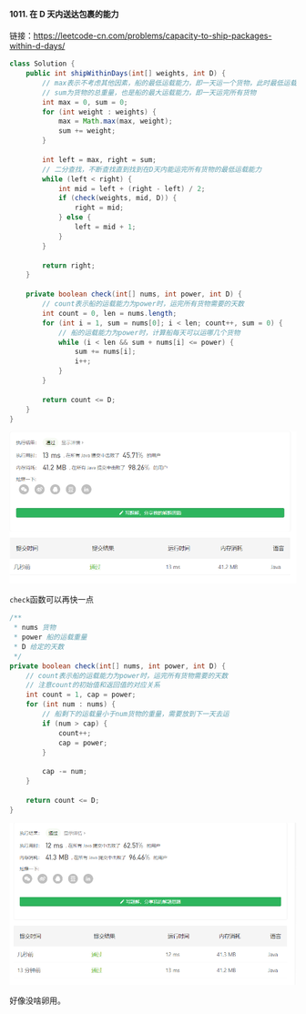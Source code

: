 #### 1011. 在 D 天内送达包裹的能力

链接：https://leetcode-cn.com/problems/capacity-to-ship-packages-within-d-days/

```java
class Solution {
    public int shipWithinDays(int[] weights, int D) {
        // max表示不考虑其他因素，船的最低运载能力，即一天运一个货物，此时最低运载能力就是所有货物里最重的
        // sum为货物的总重量，也是船的最大运载能力，即一天运完所有货物
        int max = 0, sum = 0;
        for (int weight : weights) {
            max = Math.max(max, weight);
            sum += weight;
        }

        int left = max, right = sum;
        // 二分查找，不断查找直到找到在D天内能运完所有货物的最低运载能力
        while (left < right) {
            int mid = left + (right - left) / 2;
            if (check(weights, mid, D)) {
                right = mid;
            } else {
                left = mid + 1;
            }
        }

        return right;
    }

    private boolean check(int[] nums, int power, int D) {
        // count表示船的运载能力为power时，运完所有货物需要的天数
        int count = 0, len = nums.length;
        for (int i = 1, sum = nums[0]; i < len; count++, sum = 0) {
            // 船的运载能力为power时，计算船每天可以运哪几个货物
            while (i < len && sum + nums[i] <= power) {
                sum += nums[i];
                i++;
            }
        }
        
        return count <= D;
    }
}
```

![image-20210426205849725](1011.在D天内送达包裹的能力.assets/image-20210426205849725-1620101658268-1621430528677.png)

`check`函数可以再快一点

```java
/**
 * nums 货物
 * power 船的运载重量
 * D 给定的天数
 */
private boolean check(int[] nums, int power, int D) {
    // count表示船的运载能力为power时，运完所有货物需要的天数
    // 注意count的初始值和返回值的对应关系 
    int count = 1, cap = power;
    for (int num : nums) {
        // 船剩下的运载量小于num货物的重量，需要放到下一天去运
        if (num > cap) {
            count++;
            cap = power;
        }

        cap -= num;
    }

    return count <= D;
}
```

![image-20210426211208352](1011.在D天内送达包裹的能力.assets/image-20210426211208352-1620101654970.png)

好像没啥卵用。